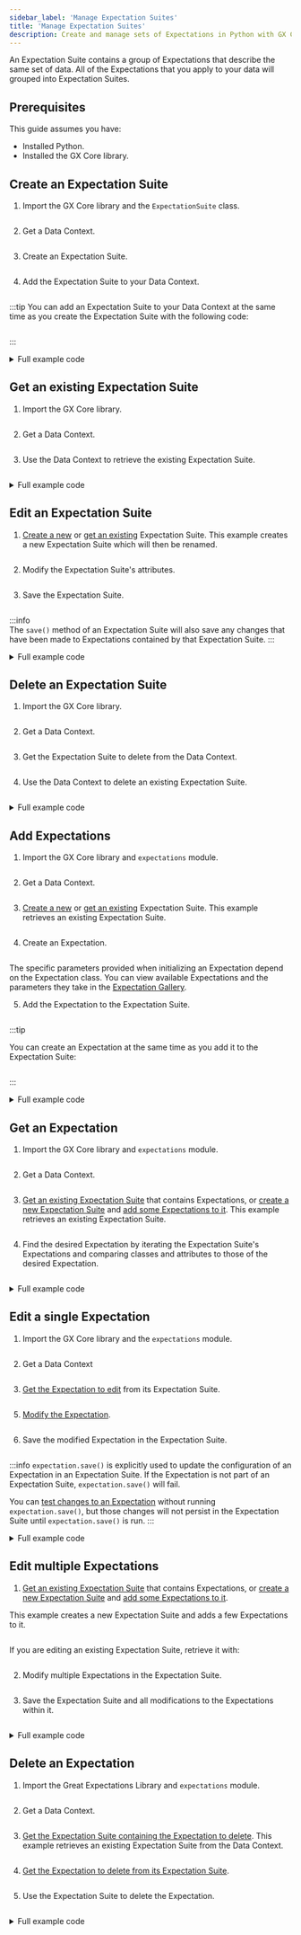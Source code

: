 ```yaml
---
sidebar_label: 'Manage Expectation Suites'
title: 'Manage Expectation Suites'
description: Create and manage sets of Expectations in Python with GX Core.
---
```


An Expectation Suite contains a group of Expectations that describe the same set of data.  All of the Expectations that you apply to your data will grouped into Expectation Suites.

## Prerequisites

This guide assumes you have:

- Installed Python.
- Installed the GX Core library.

## Create an Expectation Suite

1. Import the GX Core library and the `ExpectationSuite` class.
  ```python name="core/expectation_suites/_examples/create_an_expectation_suite.py imports"
  ```

2. Get a Data Context.
  ```python name="core/expectation_suites/_examples/create_an_expectation_suite.py get_context"
  ```

3. Create an Expectation Suite.
  ```python name="core/expectation_suites/_examples/create_an_expectation_suite.py create Expectation Suite"
  ```

4. Add the Expectation Suite to your Data Context.
  ```python name="core/expectation_suites/_examples/create_an_expectation_suite.py add snippet to Data Context"
  ```

:::tip
You can add an Expectation Suite to your Data Context at the same time as you create the Expectation Suite with the following code:
```python name="core/expectation_suites/_examples/create_an_expectation_suite.py create and add Expectation Suite to Data Context"
```
:::

<details><summary>Full example code</summary>
<p>

```python name="core/expectation_suites/_examples/create_an_expectation_suite.py full example code"
```

</p>
</details>

## Get an existing Expectation Suite

1. Import the GX Core library.
  ```python name="core/expectation_suites/_examples/get_an_expectation_suite.py imports"
  ```

2. Get a Data Context.
  ```python name="core/expectation_suites/_examples/get_an_expectation_suite.py get_context"
  ```

3. Use the Data Context to retrieve the existing Expectation Suite.
  ```python name="core/expectation_suites/_examples/get_an_expectation_suite.py create Expectation Suite"
  ```

<details><summary>Full example code</summary>
<p>

```python name="core/expectation_suites/_examples/get_an_expectation_suite.py full example code"
```

</p>
</details>

## Edit an Expectation Suite
1. [Create a new](#create-a-new-expectation-suite) or [get an existing](#get-an-existing-expectation-suite) Expectation Suite.  This example creates a new Expectation Suite which will then be renamed.
  ```python name="core/expectation_suites/_examples/edit_an_expectation_suite.py create expectation suite"
  ```

2. Modify the Expectation Suite's attributes.
  ```python name="core/expectation_suites/_examples/edit_an_expectation_suite.py edit attribute"
  ```

3. Save the Expectation Suite.
  ```python name="core/expectation_suites/_examples/edit_an_expectation_suite.py save the Expectation"
  ```

  :::info  
  The `save()` method of an Expectation Suite will also save any changes that have been made to Expectations contained by that Expectation Suite.
  :::

<details><summary>Full example code</summary>
<p>

```python name="core/expectation_suites/_examples/edit_an_expectation_suite.py full example code"
```

</p>
</details>

## Delete an Expectation Suite

1. Import the GX Core library.
  ```python name="core/expectation_suites/_examples/delete_an_expectation_suite.py imports"
  ```

2. Get a Data Context.
  ```python name="core/expectation_suites/_examples/delete_an_expectation_suite.py get_context"
  ```

3. Get the Expectation Suite to delete from the Data Context.
  ```python name="core/expectation_suites/_examples/delete_an_expectation_suite.py get Expectation Suite"
  ```

4. Use the Data Context to delete an existing Expectation Suite.
  ```python name="core/expectation_suites/_examples/delete_an_expectation_suite.py delete Expectation Suite"
  ```

<details><summary>Full example code</summary>
<p>

```python name="core/expectation_suites/_examples/delete_an_expectation_suite.py full example code"
```

</p>
</details>

## Add Expectations

1. Import the GX Core library and `expectations` module.

  ```python name="core/expectation_suites/_examples/add_expectations_to_an_expectation_suite.py imports"
  ```

2. Get a Data Context.

  ```python name="core/expectation_suites/_examples/add_expectations_to_an_expectation_suite.py get_context"
  ```

3. [Create a new](#create-a-new-expectation-suite) or [get an existing](#get-an-existing-expectation-suite) Expectation Suite.  This example retrieves an existing Expectation Suite.

  ```python name="core/expectation_suites/_examples/add_expectations_to_an_expectation_suite.py get_suite"
  ```

4. Create an Expectation.

  ```python name="core/expectation_suites/_examples/add_expectations_to_an_expectation_suite.py create an Expectation"
  ```

  The specific parameters provided when initializing an Expectation depend on the Expectation class.  You can view available Expectations and the parameters they take in the [Expectation Gallery](https://greatexpectations.io/expectations).


5. Add the Expectation to the Expectation Suite.
  ```python name="core/expectation_suites/_examples/add_expectations_to_an_expectation_suite.py add an Expectation to an Expectation Suite"
  ```
  :::tip 
  
  You can create an Expectation at the same time as you add it to the Expectation Suite:

  ```python name="core/expectation_suites/_examples/add_expectations_to_an_expectation_suite.py create and add an Expectation"
  ```
  
  :::

<details><summary>Full example code</summary>
<p>

```python name="core/expectation_suites/_examples/add_expectations_to_an_expectation_suite.py full example code"
```

</p>
</details>

## Get an Expectation

1. Import the GX Core library and `expectations` module.

  ```python name="core/expectation_suites/_examples/get_a_specific_expectation_from_an_expectation_suite.py imports"
  ```

2. Get a Data Context.

  ```python name="core/expectation_suites/_examples/get_a_specific_expectation_from_an_expectation_suite.py get_context"
  ```

3. [Get an existing Expectation Suite](#get-an-existing-expectation-suite) that contains Expectations, or [create a new Expectation Suite](#create-a-new-expectation-suite) and [add some Expectations to it](#add-expectations-to-an-expectation-suite).  This example retrieves an existing Expectation Suite.
  ```python name="core/expectation_suites/_examples/get_a_specific_expectation_from_an_expectation_suite.py retrieve Expectation Suite"
  ```

4. Find the desired Expectation by iterating the Expectation Suite's Expectations and comparing classes and attributes to those of the desired Expectation.
  ```python name="core/expectation_suites/_examples/get_a_specific_expectation_from_an_expectation_suite.py retrieve expectation"
  ```

<details><summary>Full example code</summary>
<p>

```python name="core/expectation_suites/_examples/get_a_specific_expectation_from_an_expectation_suite.py full example code"
```

</p>
</details>

## Edit a single Expectation

1. Import the GX Core library and the `expectations` module.
  ```python name="core/expectation_suites/_examples/get_a_specific_expectation_from_an_expectation_suite.py imports"
  ```

2. Get a Data Context
  ```python name="core/expectation_suites/_examples/edit_a_single_expectation.py get data context"
  ```

3. [Get the Expectation to edit](#get-a-specific-expectation-from-an-expectation-suite) from its Expectation Suite.
  ```python name="core/expectation_suites/_examples/edit_a_single_expectation.py get expectation to edit"
  ```

5. [Modify the Expectation](/docs/core/expectations/manage_expectations#modify-an-expectation).
  ```python name="core/expectation_suites/_examples/edit_a_single_expectation.py edit attribute"
  ```

6. Save the modified Expectation in the Expectation Suite.
  ```python name="core/expectation_suites/_examples/edit_a_single_expectation.py save the Expectation"
  ```
  :::info
  `expectation.save()` is explicitly used to update the configuration of an Expectation in an Expectation Suite.  If the Expectation is not part of an Expectation Suite, `expectation.save()` will fail.
  
  You can [test changes to an Expectation](/docs/core/expectations/manage_expectations#test-an-expectation) without running `expectation.save()`, but those changes will not persist in the Expectation Suite until `expectation.save()` is run.
  :::

<details><summary>Full example code</summary>
<p>

```python name="core/expectation_suites/_examples/edit_a_single_expectation.py full example code"
```

</p>
</details>

## Edit multiple Expectations

1. [Get an existing Expectation Suite](#get-an-existing-expectation-suite) that contains Expectations, or [create a new Expectation Suite](#create-a-new-expectation-suite) and [add some Expectations to it](#add-expectations-to-an-expectation-suite). 

  This example creates a new Expectation Suite and adds a few Expectations to it.
  ```python name="core/expectation_suites/_examples/edit_all_expectations_in_an_expectation_suite.py create and populate Expectation Suite"
  ```

  If you are editing an existing Expectation Suite, retrieve it with:
  ```python name="core/expectation_suites/_examples/edit_all_expectations_in_an_expectation_suite.py get Expectation Suite"
  ```

2. Modify multiple Expectations in the Expectation Suite.
  ```python name="core/expectation_suites/_examples/edit_all_expectations_in_an_expectation_suite.py modify Expectations"
  ```

3. Save the Expectation Suite and all modifications to the Expectations within it.
  ```python name="core/expectation_suites/_examples/edit_all_expectations_in_an_expectation_suite.py save Expectation Suite"
  ```

<details><summary>Full example code</summary>
<p>

```python name="core/expectation_suites/_examples/edit_all_expectations_in_an_expectation_suite.py full example code"
```

</p>
</details>

## Delete an Expectation

1. Import the Great Expectations Library and `expectations` module.
  ```python name="core/expectation_suites/_examples/delete_an_expectation_in_an_expectation_suite.py imports"
  ```

2. Get a Data Context.
  ```python name="core/expectation_suites/_examples/delete_an_expectation_in_an_expectation_suite.py get context"
  ```

3. [Get the Expectation Suite containing the Expectation to delete](#get-an-existing-expectation-suite).  This example retrieves an existing Expectation Suite from the Data Context.
  ```python name="core/expectation_suites/_examples/delete_an_expectation_in_an_expectation_suite.py get Expectation Suite"
  ```

4. [Get the Expectation to delete from its Expectation Suite](#get-a-specific-expectation-from-an-expectation-suite).
  ```python name="core/expectation_suites/_examples/delete_an_expectation_in_an_expectation_suite.py get Expectation"
  ```

5. Use the Expectation Suite to delete the Expectation.
  ```python name="core/expectation_suites/_examples/delete_an_expectation_in_an_expectation_suite.py delete the Expectation"
  ```

<details><summary>Full example code</summary>
<p>

```python name="core/expectation_suites/_examples/delete_an_expectation_in_an_expectation_suite.py full example code"
```

</p>
</details>